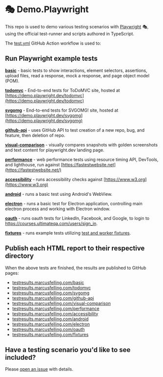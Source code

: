 # 🎭 Demo.Playwright

This repo is used to demo various testing scenarios with [Playwright](https://playwright.dev/) 🎭, using the official test-runner and scripts authored in TypeScript.

The [test.yml](../../actions/workflows/test.yml) GitHub Action workflow is used to:

## Run Playwright example tests

**[basic](./basic)** - basic tests to show interactions, element selectors, assertions, upload files, read a response, mock a response, and page object model (POM).

**[todomvc](./todomvc/tests/example.spec.ts)** - End-to-end tests for ToDoMVC site, hosted at [https://demo.playwright.dev/todomvc](https://demo.playwright.dev/todomvc)

**[svgomg](./svgomg/tests/example.spec.ts)** - End-to-end tests for SVGOMG! site, hosted at [https://demo.playwright.dev/svgomg](https://demo.playwright.dev/svgomg)

**[github-api](./github-api/tests/example.spec.ts)** - uses GitHub API to test creation of a new repo, bug, and feature, then deletion of repo.

**[visual-comparison](./visual-comparison/tests/example.spec.ts)** - visually compares snapshots with golden screenshots and text content for playwright.dev landing page.

**[performance](./performance/tests/example.spec.ts)** - web performance tests using resource timing API, DevTools, and lighthouse, run against
[https://fastestwebsite.net](https://fastestwebsite.net/)

**[accessibility](./accessibility/tests/example.spec.ts)** - runs accessibility checks against [https://www.w3.org](https://www.w3.org)

**[android](./android/tests/example.spec.ts)** - runs a basic test using Android's WebView.

**[electron](./electron/tests/example.spec.ts)** - runs a basic test for Electron application, controlling main electron process and working with Electron window.

**[oauth](./oauth/tests/example.spec.ts)** - runs oauth tests for LinkedIn, Facebook, and Google, to login to <https://courses.ultimateqa.com/users/sign_in>.

**[fixtures](./fixtures/tests)** - runs example tests utilizing [test and worker fixtures](https://playwright.dev/docs/test-fixtures).

## Publish each HTML report to their respective directory

When the above tests are finished, the results are published to GitHub pages:

* [testresults.marcusfelling.com/basic](https://testresults.marcusfelling.com/basic)
* [testresults.marcusfelling.com/todomvc](https://testresults.marcusfelling.com/todomvc)
* [testresults.marcusfelling.com/svgomg](https://testresults.marcusfelling.com/svgomg)
* [testresults.marcusfelling.com/github-api](https://testresults.marcusfelling.com/github-api)
* [testresults.marcusfelling.com/visual-comparison](https://testresults.marcusfelling.com/visual-comparison)
* [testresults.marcusfelling.com/performance](https://testresults.marcusfelling.com/performance)
* [testresults.marcusfelling.com/accessibility](https://testresults.marcusfelling.com/accessibility)
* [testresults.marcusfelling.com/android](https://testresults.marcusfelling.com/android)
* [testresults.marcusfelling.com/electron](https://testresults.marcusfelling.com/electron)
* [testresults.marcusfelling.com/oauth](https://testresults.marcusfelling.com/oauth)
* [testresults.marcusfelling.com/fixtures](https://testresults.marcusfelling.com/fixtures)

## Have a testing scenario you'd like to see included?

Please [open an issue](../../issues/new?assignees=MarcusFelling&labels=testing-scenario-idea&template=testing-scenario-idea-template.md&title=%5BIdea+for+testing+scenario%5D) with details.
